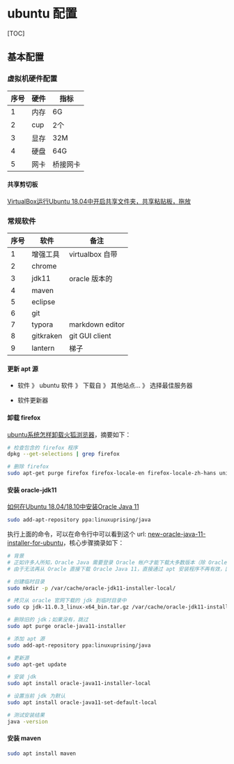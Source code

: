 # ubuntu 配置

[TOC]

## 基本配置

### 虚拟机硬件配置

| 序号 | 硬件 | 指标     |
| ---- | ---- | -------- |
| 1    | 内存 | 6G       |
| 2    | cup  | 2个      |
| 3    | 显存 | 32M      |
| 4    | 硬盘 | 64G      |
| 5    | 网卡 | 桥接网卡 |

#### 共享剪切板

[VirtualBox运行Ubuntu 18.04中开启共享文件夹，共享粘贴板，拖放](https://ywnz.com/linuxjc/2411.html)

### 常规软件

| 序号 | 软件      | 备注            |
| ---- | --------- | --------------- |
| 1    | 增强工具  | virtualbox 自带 |
| 2    | chrome    |                 |
| 3    | jdk11     | oracle 版本的   |
| 4    | maven     |                 |
| 5    | eclipse   |                 |
| 6    | git       |                 |
| 7    | typora    | markdown editor |
| 8    | gitkraken | git GUI client  |
| 9    | lantern   | 梯子            |

#### 更新 apt 源

+ 软件 》 ubuntu 软件 》 下载自 》 其他站点... 》 选择最佳服务器

+ 软件更新器

#### 卸载 firefox

[ubuntu系统怎样卸载火狐浏览器](https://blog.csdn.net/qq_41149269/article/details/81175948)，摘要如下：

```sh
# 检查包含的 firefox 程序
dpkg --get-selections | grep firefox

# 删除 firefox
sudo apt-get purge firefox firefox-locale-en firefox-locale-zh-hans unity-scope-firefoxbookmarks
```

#### 安装 oracle-jdk11

[如何在Ubuntu 18.04/18.10中安装Oracle Java 11](https://www.linuxidc.com/Linux/2018-11/155562.htm)

```sh
sudo add-apt-repository ppa:linuxuprising/java
```

执行上面的命令，可以在命令行中可以看到这个 url: [new-oracle-java-11-installer-for-ubuntu](https://www.linuxuprising.com/2019/06/new-oracle-java-11-installer-for-ubuntu.html)，核心步骤摘录如下：

```sh
# 背景
# 正如许多人所知，Oracle Java 需要登录 Oracle 帐户才能下载大多数版本（除 Oracle Java 12 外）。
# 由于无法再从 Oracle 直接下载 Oracle Java 11，直接通过 apt 安装程序不再有效，因此，采用了一个新的安装程序，要求用户创建 Oracle 帐户，下载 Oracle Java 11 .tar.gz （同样 版本作为安装程序），并将存档放在 /var/cache/oracle-jdk11-installer-local/ 中。 在此之后，您可以安装 oracle-java11-installer-local 软件包，它将为您设置Oracle Java 11。

# 创建临时目录
sudo mkdir -p /var/cache/oracle-jdk11-installer-local/

# 拷贝从 oracle 官网下载的 jdk 到临时目录中
sudo cp jdk-11.0.3_linux-x64_bin.tar.gz /var/cache/oracle-jdk11-installer-local/

# 删除旧的 jdk；如果没有，跳过
sudo apt purge oracle-java11-installer

# 添加 apt 源
sudo add-apt-repository ppa:linuxuprising/java

# 更新源
sudo apt-get update

# 安装 jdk
sudo apt install oracle-java11-installer-local

# 设置当前 jdk 为默认
sudo apt install oracle-java11-set-default-local

# 测试安装结果
java -version
```

#### 安装 maven

```sh
sudo apt install maven
```
